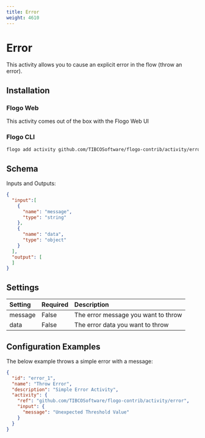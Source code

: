 ```yaml
---
title: Error
weight: 4610
---
```


# Error
This activity allows you to cause an explicit error in the flow (throw an error).


## Installation
### Flogo Web
This activity comes out of the box with the Flogo Web UI
### Flogo CLI
```bash
flogo add activity github.com/TIBCOSoftware/flogo-contrib/activity/error
```

## Schema
Inputs and Outputs:

```json
{
  "input":[
    {
      "name": "message",
      "type": "string"
    },
    {
      "name": "data",
      "type": "object"
    }
  ],
  "output": [
  ]
}
```

## Settings
| Setting     | Required | Description |
|:------------|:---------|:------------|
| message     | False    | The error message you want to throw |         
| data        | False    | The error data you want to throw |

## Configuration Examples
The below example throws a simple error with a message:

```json
{
  "id": "error_1",
  "name": "Throw Error",
  "description": "Simple Error Activity",
  "activity": {
    "ref": "github.com/TIBCOSoftware/flogo-contrib/activity/error",
    "input": {
      "message": "Unexpected Threshold Value"
    }
  }
}
```